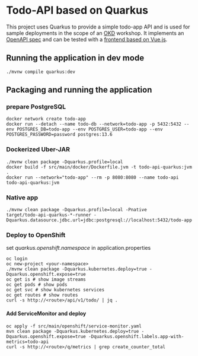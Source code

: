 # Todo-API based on Quarkus
This project uses Quarkus to provide a simple todo-app API and is used for sample deployments in the scope of an [OKD](https://www.okd.io) workshop.
It implements an [OpenAPI spec](https://raw.githubusercontent.com/devshred/todo-api-spring-kotlin/main/src/main/resources/todo-spec.yaml) and can be tested with a [frontend based on Vue.js](https://github.com/devshred/todo-web).

## Running the application in dev mode
```shell script
./mvnw compile quarkus:dev
```

## Packaging and running the application

### prepare PostgreSQL
```shell script
docker network create todo-app
docker run --detach --name todo-db --network=todo-app -p 5432:5432 --env POSTGRES_DB=todo-app --env POSTGRES_USER=todo-app --env POSTGRES_PASSWORD=password postgres:13.6
```

### Dockerized Uber-JAR
```shell
./mvnw clean package -Dquarkus.profile=local
docker build -f src/main/docker/Dockerfile.jvm -t todo-api-quarkus:jvm .
docker run --network="todo-app" --rm -p 8080:8080 --name todo-api todo-api-quarkus:jvm
```

### Native app
```shell
./mvnw clean package -Dquarkus.profile=local -Pnative
target/todo-api-quarkus-*-runner -Dquarkus.datasource.jdbc.url=jdbc:postgresql://localhost:5432/todo-app
```

### Deploy to OpenShift
set _quarkus.openshift.namespace_ in application.properties
```shell
oc login
oc new-project <your-namespace>
./mvnw clean package -Dquarkus.kubernetes.deploy=true -Dquarkus.openshift.expose=true
oc get is # show image streams
oc get pods # show pods
oc get svc # show kubernetes services
oc get routes # show routes
curl -s http://<route>/api/v1/todo/ | jq .
```

#### Add ServiceMonitor and deploy
```shell
oc apply -f src/main/openshift/service-monitor.yaml
mvn clean package -Dquarkus.kubernetes.deploy=true -Dquarkus.openshift.expose=true -Dquarkus.openshift.labels.app-with-metrics=todo-api
curl -s http://<route>/q/metrics | grep create_counter_total
```
